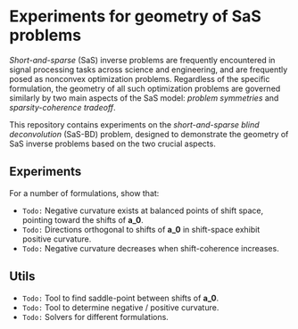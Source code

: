 # Experiments for geometry of SaS problems

*Short-and-sparse* (SaS) inverse problems are frequently encountered in signal processing tasks across science and engineering, and are frequently posed as nonconvex optimization problems. Regardless of the specific formulation, the geometry of all such optimization problems are governed similarly by two main aspects of the SaS model: *problem symmetries* and *sparsity-coherence tradeoff*.

This repository contains experiments on the *short-and-sparse blind deconvolution* (SaS-BD) problem, designed to demonstrate the geometry of SaS inverse problems based on the two crucial aspects.



## Experiments

For a number of formulations, show that:

- `Todo:` Negative curvature exists at balanced points of shift space, pointing toward the shifts of **a_0**.
- `Todo:` Directions orthogonal to shifts of **a_0** in shift-space exhibit positive curvature.
- `Todo:` Negative curvature decreases when shift-coherence increases.



## Utils

- `Todo:` Tool to find saddle-point between shifts of **a_0**.
- `Todo:` Tool to determine negative / positive curvature.
- `Todo:` Solvers for different formulations.